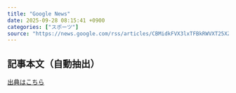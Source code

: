 ```yaml
---
title: "Google News"
date: 2025-09-28 08:15:41 +0900
categories: ["スポーツ"]
source: "https://news.google.com/rss/articles/CBMidkFVX3lxTFBkRWVXT25XZEZkUVR5LVduemFlbmpBbEV1bGhFMHlOOUpVRm1hbmtBWW54U1VEYWpkSTlsSzhKbTJLUkV0SWw0MjJGWVRKM2JOaEQxVkNkVVY2LXdtblJXSEwxLVZkOUhjTkNRWWhIXzBJdWMwNmfSAX5BVV95cUxOazgyNDc4NnlDOVBnVUR4N1dFRHF4T3NzcnhQclNWckVXX0pLNFlxZWMybUpGMVlKdFhGX3ZqcHBPR2hoWHN2RnJacllOM0RFUkxTemNRM1BPRjcwZ2pqSEFpX1lHaUh3QWs0MW84R29nSTY2LU1DR1VkNDF5NHc?oc=5"
---
```


## 記事本文（自動抽出）
<body class="y0K44d EA71Tc" id="readabilityBody"></body>

[出典はこちら](https://news.google.com/rss/articles/CBMidkFVX3lxTFBkRWVXT25XZEZkUVR5LVduemFlbmpBbEV1bGhFMHlOOUpVRm1hbmtBWW54U1VEYWpkSTlsSzhKbTJLUkV0SWw0MjJGWVRKM2JOaEQxVkNkVVY2LXdtblJXSEwxLVZkOUhjTkNRWWhIXzBJdWMwNmfSAX5BVV95cUxOazgyNDc4NnlDOVBnVUR4N1dFRHF4T3NzcnhQclNWckVXX0pLNFlxZWMybUpGMVlKdFhGX3ZqcHBPR2hoWHN2RnJacllOM0RFUkxTemNRM1BPRjcwZ2pqSEFpX1lHaUh3QWs0MW84R29nSTY2LU1DR1VkNDF5NHc?oc=5)
